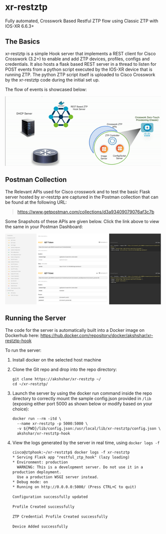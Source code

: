 # xr-restztp
Fully automated, Crosswork Based Restful ZTP flow using Classic ZTP with IOS-XR 6.6.3+

## The Basics
xr-restztp is a simple Hook server that implements a REST client for Cisco Crosswork (3.2+) to enable and add ZTP devices, profiles, configs and credentials.
It also hosts a flask based REST server in a thread to listen for POST events from a python script executed by the IOS-XR device that is running ZTP. The python ZTP script itself is uploaded to Cisco Crosswork by the xr-restztp code during the initial set up.

The flow of events is showcased below:

![demo-flow](https://github.com/akshshar/xr-restztp/blob/master/images/demo_flow.gif?raw=true)

## Postman Collection
The Relevant APIs used for Cisco crosswork and to test the basic Flask server hosted by xr-restztp are captured in the Postman collection that can be found at the following URL:

><https://www.getpostman.com/collections/d3a93409079076af3c7b>

Some Snapshots of these APIs are given below. Click the link above to view the same in your Postman Dashboard:

![postman](https://github.com/akshshar/xr-restztp/blob/master/images/postman-snapshot.png?raw=true)

## Running the Server
The code for the server is automatically built into a Docker image on Dockerhub here: https://hub.docker.com/repository/docker/akshshar/xr-restztp-hook

To run the server:

1. Install docker on the selected host machine
2. Clone the Git repo and drop into the repo directory:
    ```
    git clone https://akshshar/xr-restztp ~/
    cd ~/xr-restztp/
    ```
3. Launch the server by using the docker run command inside the repo directory to correctly mount the sample config.json provided in `/lib` (exposing either port 5000 as shown below or modify based on your choice):

    ```
    docker run --rm -itd \
      --name xr-restztp -p 5000:5000 \
      -v ${PWD}/lib/config.json:/usr/local/lib/xr-restztp/config.json \
      akshshar/xr-restztp-hook
    ```
4. View the logs generated by the server in real time, using `docker logs -f`

    ```
    cisco@ztphook:~/xr-restztp$ docker logs -f xr-restztp
    * Serving Flask app "restful_ztp_hook" (lazy loading)
    * Environment: production
      WARNING: This is a development server. Do not use it in a production deployment.
      Use a production WSGI server instead.
    * Debug mode: on
    * Running on http://0.0.0.0:5000/ (Press CTRL+C to quit)

    Configuration successfully updated

    Profile Created successfully

    ZTP Credential Profile Created successfully

    Device Added successfully

    ```
